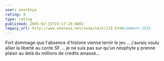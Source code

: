 ```yaml
---
user: anarkhya
rating: 4
type: rating
published: 2005-02-15T23:17:19.000Z
legacy_url: http://www.emunova.net/veda/test/118.htm#comment-2555
---
```

Fort dommage que l'absence d'histoire vienne ternir le jeu ... j'aurais voulu allier la liberté au conte SF ... je ne suis pas sur qu'un néophyte y prenne plaisir au delà du millions de credits amassé...